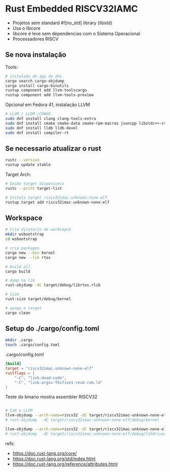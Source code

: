 # Rust Embedded RISCV32IAMC

- Projetos sem standard #![no_std] library (libstd)
- Usa o libcore
- libcore é leve sem dependencias com o Sistema Operacional
- Processadores RISCV

## Se nova instalação
Tools:
```bash
# instalaão de app de dev
cargo search cargo-objdump
cargo install cargo-binutils
rustup component add llvm-toolscargo
rustup component add llvm-tools-preview
```

Opcional em Fedora 41, instalação LLVM
```bash
# LLVM / LLDM /CMAKE
sudo dnf install clang clang-tools-extra
sudo dnf install cmake cmake-data cmake-rpm-macros jsoncpp libstdc++-static llvm-static llvm-devel llvm-test autoconf automake
sudo dnf install lldb lldb-devel
sudo dnf install compiler-rt
```

## Se necessario atualizar o rust
```bash
rustc --version
rustup update stable
```

Target Arch:
```bash
# Exibe target disponiveis
rustc --print target-list

# Instala target riscv32imac-unknown-none-elf
rustup target add riscv32imac-unknown-none-elf
```

## Workspace
```bash
# Cria diretorio de worksapce
mkdir wsbootstrap
cd wsbootstrap

# cria packages
cargo new --bin kernel
cargo new --lib rtos

# build all
cargo build

# dump na lib
rust-objdump -dC target/debug/librtos.rlib

# size
rust-size target/debug/kernel

# apaga o target
cargo clean
```

## Setup do ./cargo/config.toml
```bash
mkdir .cargo
touch .cargo/config.toml
```

.cargo/config.toml
```toml
[build]
target = "riscv32imac-unknown-none-elf"
rustflags = [
    "-C", "link-dead-code",
    "-C", "link-args=-Thifive1-revb-rom.ld"
]

```

Teste do binario mostra assembler RISCV32
```bash

# Com o LLVM
llvm-objdump --arch-name=riscv32 -dC target/riscv32imac-unknown-none-elf/debug/kernel
# rust-objdump  -dC target/riscv32imac-unknown-none-elf/debug/kernel

llvm-objdump --arch-name=riscv32 -dC target/riscv32imac-unknown-none-elf/debug/libdrivers.rlib
# rust-objdump  -dC target/riscv32imac-unknown-none-elf/debug/libdrivers.rlib
```

refs:
- https://doc.rust-lang.org/core/
- https://doc.rust-lang.org/std/index.html
- https://doc.rust-lang.org/reference/attributes.html
